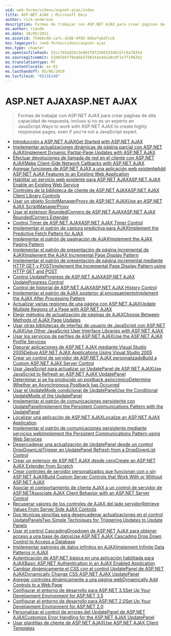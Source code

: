 ```yaml
---
uid: web-forms/videos/aspnet-ajax/index
title: ASP.NET AJAX | Microsoft Docs
author: rick-anderson
description: Formas de trabajar con ASP.NET AJAX para crear páginas de alta capacidad de respuesta, incluso si no es un experto en JavaScript.
ms.author: riande
ms.date: 10/05/2011
ms.assetid: 754b8c66-cefc-42d6-9f02-685efabdfcc6
msc.legacyurl: /web-forms/videos/aspnet-ajax
msc.type: chapter
ms.openlocfilehash: 52cc785a92bc3e902f0f3266333d6157c6a78354
ms.sourcegitcommit: 51b01b6ff8edde57d8243e4da28c9f1e7f1962b2
ms.translationtype: MT
ms.contentlocale: es-ES
ms.lasthandoff: 05/06/2019
ms.locfileid: "65116140"
---
```

# <a name="aspnet-ajax"></a><span data-ttu-id="dce5c-103">ASP.NET AJAX</span><span class="sxs-lookup"><span data-stu-id="dce5c-103">ASP.NET AJAX</span></span>

> <span data-ttu-id="dce5c-104">Formas de trabajar con ASP.NET AJAX para crear páginas de alta capacidad de respuesta, incluso si no es un experto en JavaScript.</span><span class="sxs-lookup"><span data-stu-id="dce5c-104">Ways to work with ASP.NET AJAX to create highly responsive pages, even if you're not a JavaScript expert.</span></span>

- [<span data-ttu-id="dce5c-105">Introducción a ASP.NET AJAX</span><span class="sxs-lookup"><span data-stu-id="dce5c-105">Get Started with ASP.NET AJAX</span></span>](how-do-i-get-started-with-aspnet-ajax.md)
- [<span data-ttu-id="dce5c-106">Implementar actualizaciones dinámicas de página parcial con ASP.NET AJAX</span><span class="sxs-lookup"><span data-stu-id="dce5c-106">Implement Dynamic Partial-Page Updates with ASP.NET AJAX</span></span>](how-do-i-implement-dynamic-partial-page-updates-with-aspnet-ajax.md)
- [<span data-ttu-id="dce5c-107">Efectuar devoluciones de llamada de red en el cliente con ASP.NET AJAX</span><span class="sxs-lookup"><span data-stu-id="dce5c-107">Make Client-Side Network Callbacks with ASP.NET AJAX</span></span>](how-do-i-make-client-side-network-callbacks-with-aspnet-ajax.md)
- [<span data-ttu-id="dce5c-108">Agregar funciones de ASP.NET AJAX a una aplicación web existente</span><span class="sxs-lookup"><span data-stu-id="dce5c-108">Add ASP.NET AJAX Features to an Existing Web Application</span></span>](how-do-i-add-aspnet-ajax-features-to-an-existing-web-application.md)
- [<span data-ttu-id="dce5c-109">Habilitar un servicio web existente para ASP.NET AJAX</span><span class="sxs-lookup"><span data-stu-id="dce5c-109">ASP.NET AJAX Enable an Existing Web Service</span></span>](how-do-i-aspnet-ajax-enable-an-existing-web-service.md)
- [<span data-ttu-id="dce5c-110">Controles de la biblioteca de cliente de ASP.NET AJAX</span><span class="sxs-lookup"><span data-stu-id="dce5c-110">ASP.NET AJAX Client Library Controls</span></span>](how-do-i-use-the-aspnet-ajax-client-library-controls.md)
- [<span data-ttu-id="dce5c-111">Usar un objeto ScriptManagerProxy de ASP.NET AJAX</span><span class="sxs-lookup"><span data-stu-id="dce5c-111">Use an ASP.NET AJAX ScriptManagerProxy</span></span>](how-do-i-use-an-aspnet-ajax-scriptmanagerproxy.md)
- [<span data-ttu-id="dce5c-112">Usar el extensor RoundedCorners de ASP.NET AJAX</span><span class="sxs-lookup"><span data-stu-id="dce5c-112">ASP.NET AJAX RoundedCorners Extender</span></span>](how-do-i-use-the-aspnet-ajax-roundedcorners-extender.md)
- [<span data-ttu-id="dce5c-113">Control Timer de ASP.NET AJAX</span><span class="sxs-lookup"><span data-stu-id="dce5c-113">ASP.NET AJAX Timer Control</span></span>](how-do-i-use-the-aspnet-ajax-timer-control.md)
- [<span data-ttu-id="dce5c-114">Implementar el patrón de captura predictiva para AJAX</span><span class="sxs-lookup"><span data-stu-id="dce5c-114">Implement the Predictive Fetch Pattern for AJAX</span></span>](how-do-i-implement-the-predictive-fetch-pattern-for-ajax.md)
- [<span data-ttu-id="dce5c-115">Implementar el patrón de paginación de AJAX</span><span class="sxs-lookup"><span data-stu-id="dce5c-115">Implement the AJAX Paging Pattern</span></span>](how-do-i-implement-the-ajax-paging-pattern.md)
- [<span data-ttu-id="dce5c-116">Implementar el patrón de presentación de página incremental de AJAX</span><span class="sxs-lookup"><span data-stu-id="dce5c-116">Implement the AJAX Incremental Page Display Pattern</span></span>](how-do-i-implement-the-ajax-incremental-page-display-pattern.md)
- [<span data-ttu-id="dce5c-117">Implementar el patrón de presentación de página incremental mediante HTTP GET y POST</span><span class="sxs-lookup"><span data-stu-id="dce5c-117">Implement the Incremental Page Display Pattern using HTTP GET and POST</span></span>](how-do-i-implement-the-incremental-page-display-pattern-using-http-get-and-post.md)
- [<span data-ttu-id="dce5c-118">Control UpdateProgress de ASP.NET AJAX</span><span class="sxs-lookup"><span data-stu-id="dce5c-118">ASP.NET AJAX UpdateProgress Control</span></span>](how-do-i-use-the-aspnet-ajax-updateprogress-control.md)
- [<span data-ttu-id="dce5c-119">Control de historial de ASP.NET AJAX</span><span class="sxs-lookup"><span data-stu-id="dce5c-119">ASP.NET AJAX History Control</span></span>](how-do-i-use-the-aspnet-ajax-history-control.md)
- [<span data-ttu-id="dce5c-120">Implementar el patrón de AJAX posterior al procesamiento</span><span class="sxs-lookup"><span data-stu-id="dce5c-120">Implement the AJAX After Processing Pattern</span></span>](how-do-i-implement-the-ajax-after-processing-pattern.md)
- [<span data-ttu-id="dce5c-121">Actualizar varias regiones de una página con ASP.NET AJAX</span><span class="sxs-lookup"><span data-stu-id="dce5c-121">Update Multiple Regions of a Page with ASP.NET AJAX</span></span>](how-do-i-update-multiple-regions-of-a-page-with-aspnet-ajax.md)
- [<span data-ttu-id="dce5c-122">Elegir métodos de actualización de páginas de AJAX</span><span class="sxs-lookup"><span data-stu-id="dce5c-122">Choose Between Methods of AJAX Page Updates</span></span>](how-do-i-choose-between-methods-of-ajax-page-updates.md)
- [<span data-ttu-id="dce5c-123">Usar otras bibliotecas de interfaz de usuario de JavaScript con ASP.NET AJAX</span><span class="sxs-lookup"><span data-stu-id="dce5c-123">Use Other JavaScript User Interface Libraries with ASP.NET AJAX</span></span>](how-do-i-use-other-javascript-user-interface-libraries-with-aspnet-ajax.md)
- [<span data-ttu-id="dce5c-124">Usar los servicios de perfiles de ASP.NET AJAX</span><span class="sxs-lookup"><span data-stu-id="dce5c-124">Use the ASP.NET AJAX Profile Services</span></span>](how-do-i-use-the-aspnet-ajax-profile-services.md)
- [<span data-ttu-id="dce5c-125">Depurar aplicaciones de ASP.NET AJAX mediante Visual Studio 2005</span><span class="sxs-lookup"><span data-stu-id="dce5c-125">Debug ASP.NET AJAX Applications Using Visual Studio 2005</span></span>](how-do-i-debug-aspnet-ajax-applications-using-visual-studio-2005.md)
- [<span data-ttu-id="dce5c-126">Crear un control de servidor de ASP.NET AJAX personalizado</span><span class="sxs-lookup"><span data-stu-id="dce5c-126">Build a Custom ASP.NET AJAX Server Control</span></span>](how-do-i-build-a-custom-aspnet-ajax-server-control.md)
- [<span data-ttu-id="dce5c-127">Usar JavaScript para actualizar un UpdatePanel de ASP.NET AJAX</span><span class="sxs-lookup"><span data-stu-id="dce5c-127">Use JavaScript to Refresh an ASP.NET AJAX UpdatePanel</span></span>](how-do-i-use-javascript-to-refresh-an-aspnet-ajax-updatepanel.md)
- [<span data-ttu-id="dce5c-128">Determinar si se ha producido un postback asincrónico</span><span class="sxs-lookup"><span data-stu-id="dce5c-128">Determine Whether an Asynchronous Postback has Occurred</span></span>](how-do-i-determine-whether-an-asynchronous-postback-has-occurred.md)
- [<span data-ttu-id="dce5c-129">Usar el UpdateMode condicional de UpdatePanel</span><span class="sxs-lookup"><span data-stu-id="dce5c-129">Use the Conditional UpdateMode of the UpdatePanel</span></span>](how-do-i-use-the-conditional-updatemode-of-the-updatepanel.md)
- [<span data-ttu-id="dce5c-130">Implementar el patrón de comunicaciones persistente con UpdatePanel</span><span class="sxs-lookup"><span data-stu-id="dce5c-130">Implement the Persistent Communications Pattern with the UpdatePanel</span></span>](how-do-i-implement-the-persistent-communications-pattern-with-the-updatepanel.md)
- [<span data-ttu-id="dce5c-131">Localizar una aplicación de ASP.NET AJAX</span><span class="sxs-lookup"><span data-stu-id="dce5c-131">Localize an ASP.NET AJAX Application</span></span>](how-do-i-localize-an-aspnet-ajax-application.md)
- [<span data-ttu-id="dce5c-132">Implementar el patrón de comunicaciones persistente mediante servicios web</span><span class="sxs-lookup"><span data-stu-id="dce5c-132">Implement the Persistent Communications Pattern using Web Services</span></span>](how-do-i-implement-the-persistent-communications-pattern-using-web-services.md)
- [<span data-ttu-id="dce5c-133">Desencadenar una actualización de UpdatePanel desde un control DropDownList</span><span class="sxs-lookup"><span data-stu-id="dce5c-133">Trigger an UpdatePanel Refresh from a DropDownList Control</span></span>](how-do-i-trigger-an-updatepanel-refresh-from-a-dropdownlist-control.md)
- [<span data-ttu-id="dce5c-134">Crear un extensor de ASP.NET AJAX desde cero</span><span class="sxs-lookup"><span data-stu-id="dce5c-134">Create an ASP.NET AJAX Extender from Scratch</span></span>](how-do-i-create-an-aspnet-ajax-extender-from-scratch.md)
- [<span data-ttu-id="dce5c-135">Crear controles de servidor personalizados que funcionan con o sin ASP.NET AJAX</span><span class="sxs-lookup"><span data-stu-id="dce5c-135">Build Custom Server Controls that Work With or Without ASP.NET AJAX</span></span>](how-do-i-build-custom-server-controls-that-work-with-or-without-aspnet-ajax.md)
- [<span data-ttu-id="dce5c-136">Asociar el comportamiento de cliente AJAX a un control de servidor de ASP.NET</span><span class="sxs-lookup"><span data-stu-id="dce5c-136">Associate AJAX Client Behavior with an ASP.NET Server Control</span></span>](how-do-i-associate-ajax-client-behavior-with-an-aspnet-server-control.md)
- [<span data-ttu-id="dce5c-137">Recuperar valores de los controles de AJAX del lado servidor</span><span class="sxs-lookup"><span data-stu-id="dce5c-137">Retrieve Values From Server Side AJAX Controls</span></span>](how-do-i-retrieve-values-from-server-side-ajax-controls.md)
- [<span data-ttu-id="dce5c-138">Dos técnicas sencillas para desencadenar actualizaciones en el control UpdatePanels</span><span class="sxs-lookup"><span data-stu-id="dce5c-138">Two Simple Techniques for Triggering Updates to Update Panels</span></span>](two-simple-techniques-for-triggering-updates-to-update-panels.md)
- [<span data-ttu-id="dce5c-139">Usar el control CascadingDropdown de ASP.NET AJAX para obtener acceso a una base de datos</span><span class="sxs-lookup"><span data-stu-id="dce5c-139">Use ASP.NET AJAX Cascading Drop Down Control to Access a Database</span></span>](use-aspnet-ajax-cascading-drop-down-control-to-access-a-database.md)
- [<span data-ttu-id="dce5c-140">Implementar patrones de datos infinitos en AJAX</span><span class="sxs-lookup"><span data-stu-id="dce5c-140">Implement Infinite Data Patterns in AJAX</span></span>](implement-infinite-data-patterns-in-ajax.md)
- [<span data-ttu-id="dce5c-141">Autenticación de ASP.NET básica en una aplicación habilitada para AJAX</span><span class="sxs-lookup"><span data-stu-id="dce5c-141">Basic ASP.NET Authentication in an AJAX Enabled Application</span></span>](basic-aspnet-authentication-in-an-ajax-enabled-application.md)
- [<span data-ttu-id="dce5c-142">Cambiar dinámicamente el CSS con el control UpdatePanel de ASP.NET AJAX</span><span class="sxs-lookup"><span data-stu-id="dce5c-142">Dynamically Change CSS ASP.NET AJAX UpdatePanel</span></span>](how-to-dynamically-change-css-using-the-aspnet-ajax-updatepanel.md)
- [<span data-ttu-id="dce5c-143">Agregar controles dinámicamente a una página web</span><span class="sxs-lookup"><span data-stu-id="dce5c-143">Dynamically Add Controls to a Web Page</span></span>](how-to-dynamically-add-controls-to-a-web-page.md)
- [<span data-ttu-id="dce5c-144">Configurar el entorno de desarrollo para ASP.NET 3.5</span><span class="sxs-lookup"><span data-stu-id="dce5c-144">Set Up Your Development Environment for ASP.NET 3.5</span></span>](set-up-your-development-environment-for-aspnet-35.md)
- [<span data-ttu-id="dce5c-145">Configurar el entorno de desarrollo para ASP.NET 2.0</span><span class="sxs-lookup"><span data-stu-id="dce5c-145">Set Up Your Development Environment for ASP.NET 2.0</span></span>](set-up-your-development-environment-for-aspnet-20.md)
- [<span data-ttu-id="dce5c-146">Personalizar el control de errores del UpdatePanel de ASP.NET AJAX</span><span class="sxs-lookup"><span data-stu-id="dce5c-146">Customize Error Handling for the ASP.NET AJAX UpdatePanel</span></span>](how-do-i-customize-error-handling-for-the-aspnet-ajax-updatepanel.md)
- [<span data-ttu-id="dce5c-147">Usar plantillas de cliente de ASP.NET AJAX</span><span class="sxs-lookup"><span data-stu-id="dce5c-147">Use ASP.NET AJAX Client Templates</span></span>](how-do-i-use-aspnet-ajax-client-templates.md)
